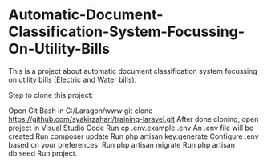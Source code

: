 # Automatic-Document-Classification-System-Focussing-On-Utility-Bills
This is a project about automatic document classification system focussing on utility bills (Electric and Water bills).

Step to clone this project:

Open Git Bash in C:/Laragon/www
git clone https://github.com/syakirzahari/training-laravel.git
After done cloning, open project in Visual Studio Code
Run cp .env.example .env
An .env file will be created
Run composer update
Run php artisan key:generate
Configure .env based on your preferences.
Run php artisan migrate
Run php artisan db:seed
Run project.
